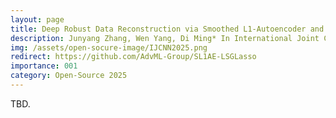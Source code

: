 ```yaml
---
layout: page
title: Deep Robust Data Reconstruction via Smoothed L1-Autoencoder and Layerwise Sparse Group Lasso
description: Junyang Zhang, Wen Yang, Di Ming* In International Joint Conference on Neural Networks (IJCNN), Jul 2025
img: /assets/open-socure-image/IJCNN2025.png
redirect: https://github.com/AdvML-Group/SL1AE-LSGLasso
importance: 001
category: Open-Source 2025
---
```


TBD.
